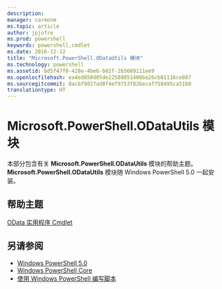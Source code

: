 ```yaml
---
description: 
manager: carmonm
ms.topic: article
author: jpjofre
ms.prod: powershell
keywords: powershell,cmdlet
ms.date: 2016-12-12
title: "Microsoft.PowerShell.ODataUtils 模块"
ms.technology: powershell
ms.assetid: bd5f47f0-428e-4be6-b02f-2b5609111ee9
ms.openlocfilehash: ea4ed050d05de22588051408ba26cb81116ce087
ms.sourcegitcommit: 8acbf9827ad8f4ef9753f826ecaff58495ca51b0
translationtype: HT
---
```

# <a name="microsoftpowershellodatautils-module"></a>Microsoft.PowerShell.ODataUtils 模块
本部分包含有关 **Microsoft.PowerShell.ODataUtils** 模块的帮助主题。 **Microsoft.PowerShell.ODataUtils** 模块随 Windows PowerShell 5.0 一起安装。

## <a name="help-topics"></a>帮助主题
[OData 实用程序 Cmdlet](http://technet.microsoft.com/library/dn818506(v=wps.640).aspx)

## <a name="see-also"></a>另请参阅
- [Windows PowerShell 5.0](Windows-PowerShell-5.0.md)
- [Windows PowerShell Core](https://technet.microsoft.com/en-us/library/4b75f1e4-f327-48f3-92ab-bf5435094d41)
- [使用 Windows PowerShell 编写脚本](../../getting-started/fundamental/Scripting-with-Windows-PowerShell.md)


